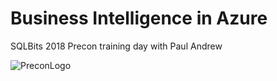 # Business Intelligence in Azure
SQLBits 2018 Precon training day with Paul Andrew

![PreconLogo](https://www.purplefrogsystems.com/paul/wp-content/uploads/2017/11/BIinAzure.png)


